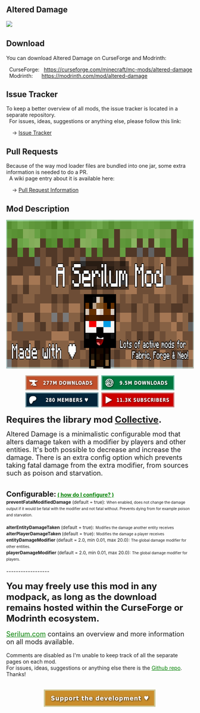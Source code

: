 <h2>Altered Damage</h2>

<p><a href="https://github.com/Serilum/Altered-Damage"><img src="https://serilum.com/assets/data/logo/altered-damage.png"></a></p><h2>Download</h2>

<p>You can download Altered Damage on CurseForge and Modrinth:</p><p>&nbsp;&nbsp;CurseForge: &nbsp;&nbsp;<a href="https://curseforge.com/minecraft/mc-mods/altered-damage">https://curseforge.com/minecraft/mc-mods/altered-damage</a><br>&nbsp;&nbsp;Modrinth: &nbsp;&nbsp;&nbsp;&nbsp;&nbsp;<a href="https://modrinth.com/mod/altered-damage">https://modrinth.com/mod/altered-damage</a></p>

<h2>Issue Tracker</h2>

<p>To keep a better overview of all mods, the issue tracker is located in a separate repository.<br>&nbsp;&nbsp;For issues, ideas, suggestions or anything else, please follow this link:</p>

<p>&nbsp;&nbsp;&nbsp;&nbsp;-> <a href="https://serilum.com/url/issue-tracker">Issue Tracker</a></p>

<h2>Pull Requests</h2>

<p>Because of the way mod loader files are bundled into one jar, some extra information is needed to do a PR.<br>&nbsp;&nbsp;A wiki page entry about it is available here:</p>

<p>&nbsp;&nbsp;&nbsp;&nbsp;-> <a href="https://serilum.com/url/pull-requests">Pull Request Information</a></p>

<h2>Mod Description</h2>

<p style="text-align:center"><a href="https://serilum.com/" rel="nofollow"><img src="https://github.com/Serilum/.cdn/raw/main/description/header/header.png" alt="" width="838" height="400"></a></p>

<p style="text-align:center"><a href="https://curseforge.com/members/serilum/projects" rel="nofollow"><img src="https://raw.githubusercontent.com/Serilum/.data-workflow/main/badges/svg/curseforge.svg" width="200"></a> <a href="https://modrinth.com/user/Serilum" rel="nofollow"><img src="https://raw.githubusercontent.com/Serilum/.data-workflow/main/badges/svg/modrinth.svg" width="200"></a> <a href="https://patreon.com/serilum" rel="nofollow"><img src="https://raw.githubusercontent.com/Serilum/.data-workflow/main/badges/svg/patreon.svg" width="200"></a> <a href="https://youtube.com/@serilum" rel="nofollow"><img src="https://raw.githubusercontent.com/Serilum/.data-workflow/main/badges/svg/youtube.svg" width="200"></a></p>

<p><strong><span style="font-size:24px">Requires the library mod&nbsp;<a style="font-size:24px" href="https://curseforge.com/minecraft/mc-mods/collective" rel="nofollow">Collective</a>.<br></span></strong></p>

<p><span style="font-size:18px">Altered Damage is a minimalistic configurable mod that alters damage taken with a modifier by players and other entities. It's both possible to decrease and increase the damage. There is an extra config option which prevents taking fatal damage from the extra modifier, from sources such as poison and starvation.</span><br><br><br><strong><span style="font-size:20px">Configurable:</span> <span style="color:#008000;font-size:14px"><a style="color:#008000" href="https://github.com/Serilum/.information/wiki/how-to-configure-mods" rel="nofollow">(&nbsp;how do I configure?&nbsp;)</a></span><br></strong><span style="font-size:12px"><strong>preventFatalModifiedDamage</strong>&nbsp;(default = true): <span style="font-size:10px">When enabled, does not change the damage output if it would be fatal with the modifier and not fatal without. Prevents dying from for example poison and starvation.<br></span><strong><br>alterEntityDamageTaken</strong> (default = true):</span> <span style="font-size:10px">Modifies the damage another entity receives</span><strong><br><span style="font-size:12px">alterPlayerDamageTaken </span></strong><span style="font-size:12px">(default = true):</span> <span style="font-size:10px">Modifies the damage a player receives</span><strong><br><span style="font-size:12px">entityDamageModifier </span></strong><span style="font-size:12px">(default = 2.0, min 0.01, max 20.0):</span> <span style="font-size:10px">The global damage modifier for other entities.</span><strong><br><span style="font-size:12px">playerDamageModifier </span></strong><span style="font-size:12px">(default = 2.0, min 0.01, max 20.0):</span> <span style="font-size:10px">The global damage modifier for players.<br></span><br>------------------<br><br><span style="font-size:24px"><strong>You may freely use this mod in any modpack, as long as the download remains hosted within the CurseForge or Modrinth ecosystem.</strong></span><br><br><span style="font-size:18px"><a style="font-size:18px;color:#008000" href="https://serilum.com/" rel="nofollow">Serilum.com</a> contains an overview and more information on all mods available.</span><br><br><span style="font-size:14px">Comments are disabled as I'm unable to keep track of all the separate pages on each mod.</span><span style="font-size:14px"><br>For issues, ideas, suggestions or anything else there is the&nbsp;<a style="font-size:14px;color:#008000" href="https://github.com/Serilum/.issue-tracker" rel="nofollow">Github repo</a>. Thanks!</span><span style="font-size:6px"><br><br></span></p>

<p style="text-align:center"><a href="https://serilum.com/donate" rel="nofollow"><img src="https://github.com/Serilum/.cdn/raw/main/description/projects/support.svg" alt="" width="306" height="50"></a></p>